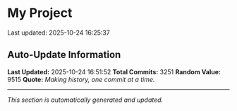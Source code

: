 # My Project


Last updated: 2025-10-24 16:25:37


























































































































































































































































































































































































































































































































































































































































































































































































































































































































































































































































































































































































































































































































































































































































































































































































































































































































































































































































































































































































































































































































































































































































































































































































































































































































































































































































































































































































































































































































































































































































































































































































































































































































































































































































































































































































































































































































































































## Auto-Update Information

**Last Updated:** 2025-10-24 16:51:52
**Total Commits:** 3251
**Random Value:** 9515
**Quote:** _Making history, one commit at a time._

---
_This section is automatically generated and updated._